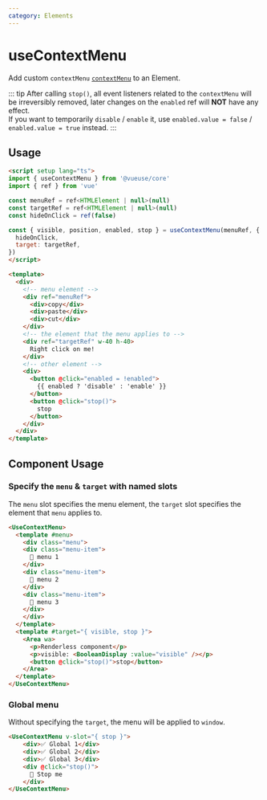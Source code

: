 ```yaml
---
category: Elements
---
```


# useContextMenu

Add custom `contextMenu` [`contextMenu`](https://developer.mozilla.org/en-US/docs/Web/API/Element/contextmenu_event) to an Element.

::: tip
After calling `stop()`, all event listeners related to the `contextMenu` will be irreversibly removed, later changes on the `enabled` ref will **NOT** have any effect.\
If you want to temporarily `disable` / `enable` it, use `enabled.value = false` / `enabled.value = true` instead.
:::

## Usage

```html
<script setup lang="ts">
import { useContextMenu } from '@vueuse/core'
import { ref } from 'vue'

const menuRef = ref<HTMLElement | null>(null)
const targetRef = ref<HTMLElement | null>(null)
const hideOnClick = ref(false)

const { visible, position, enabled, stop } = useContextMenu(menuRef, {
  hideOnClick,
  target: targetRef,
})
</script>

<template>
  <div>
    <!-- menu element -->
    <div ref="menuRef">
      <div>copy</div>
      <div>paste</div>
      <div>cut</div>
    </div>
    <!-- the element that the menu applies to -->
    <div ref="targetRef" w-40 h-40>
      Right click on me!
    </div>
    <!-- other element -->
    <div>
      <button @click="enabled = !enabled">
        {{ enabled ? 'disable' : 'enable' }}
      </button>
      <button @click="stop()">
        stop
      </button>
    </div>
  </div>
</template>
```

## Component Usage

### Specify the `menu` & `target` with named slots

The `menu` slot specifies the menu element, the `target` slot specifies the element that `menu` applies to. 

```html
<UseContextMenu>
  <template #menu>
    <div class="menu">
    <div class="menu-item">
      🚀 menu 1
    </div>
    <div class="menu-item">
      🎁 menu 2
    </div>
    <div class="menu-item">
      💖 menu 3
    </div>
    </div>
  </template>
  <template #target="{ visible, stop }">
    <Area wa>
      <p>Renderless component</p>
      <p>visible: <BooleanDisplay :value="visible" /></p>
      <button @click="stop()">stop</button>
    </Area>
  </template>
</UseContextMenu>
```

### Global menu

Without specifying the `target`, the menu will be applied to `window`.

```html
<UseContextMenu v-slot="{ stop }">
    <div>✅ Global 1</div>
    <div>✅ Global 2</div>
    <div>✅ Global 3</div>
    <div @click="stop()">
      🤚 Stop me
    </div>
</UseContextMenu>
```
